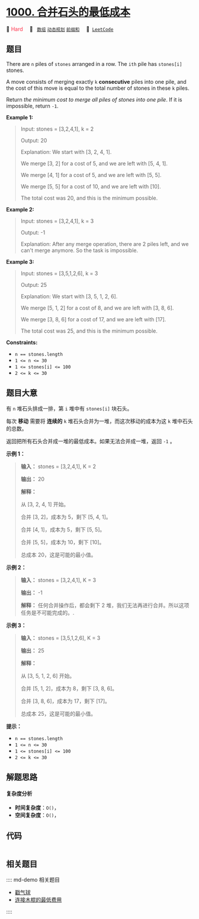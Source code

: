 # [1000. 合并石头的最低成本](https://leetcode.com/problems/minimum-cost-to-merge-stones)

🔴 <font color=#ff334b>Hard</font>&emsp; 🔖&ensp; [`数组`](/leetcode/outline/tag/array.md) [`动态规划`](/leetcode/outline/tag/dynamic-programming.md) [`前缀和`](/leetcode/outline/tag/prefix-sum.md)&emsp; 🔗&ensp;[`LeetCode`](https://leetcode.com/problems/minimum-cost-to-merge-stones)


## 题目

There are `n` piles of `stones` arranged in a row. The `ith` pile has
`stones[i]` stones.

A move consists of merging exactly `k` **consecutive** piles into one pile,
and the cost of this move is equal to the total number of stones in these `k`
piles.

Return _the minimum cost to merge all piles of stones into one pile_. If it is
impossible, return `-1`.



**Example 1:**

> Input: stones = [3,2,4,1], k = 2
> 
> Output: 20
> 
> Explanation: We start with [3, 2, 4, 1].
> 
> We merge [3, 2] for a cost of 5, and we are left with [5, 4, 1].
> 
> We merge [4, 1] for a cost of 5, and we are left with [5, 5].
> 
> We merge [5, 5] for a cost of 10, and we are left with [10].
> 
> The total cost was 20, and this is the minimum possible.

**Example 2:**

> Input: stones = [3,2,4,1], k = 3
> 
> Output: -1
> 
> Explanation: After any merge operation, there are 2 piles left, and we can't merge anymore.  So the task is impossible.

**Example 3:**

> Input: stones = [3,5,1,2,6], k = 3
> 
> Output: 25
> 
> Explanation: We start with [3, 5, 1, 2, 6].
> 
> We merge [5, 1, 2] for a cost of 8, and we are left with [3, 8, 6].
> 
> We merge [3, 8, 6] for a cost of 17, and we are left with [17].
> 
> The total cost was 25, and this is the minimum possible.

**Constraints:**

  * `n == stones.length`
  * `1 <= n <= 30`
  * `1 <= stones[i] <= 100`
  * `2 <= k <= 30`


## 题目大意

有 `n` 堆石头排成一排，第 `i` 堆中有 `stones[i]` 块石头。

每次 **移动** 需要将 **连续的** `k` 堆石头合并为一堆，而这次移动的成本为这 `k` 堆中石头的总数。

返回把所有石头合并成一堆的最低成本。如果无法合并成一堆，返回 `-1` 。



**示例 1：**

> 
> 
> 
> 
> 
> **输入：** stones = [3,2,4,1], K = 2
> 
> **输出：** 20
> 
> **解释：**
> 
> 从 [3, 2, 4, 1] 开始。
> 
> 合并 [3, 2]，成本为 5，剩下 [5, 4, 1]。
> 
> 合并 [4, 1]，成本为 5，剩下 [5, 5]。
> 
> 合并 [5, 5]，成本为 10，剩下 [10]。
> 
> 总成本 20，这是可能的最小值。
> 
> 

**示例 2：**

> 
> 
> 
> 
> 
> **输入：** stones = [3,2,4,1], K = 3
> 
> **输出：** -1
> 
> **解释：** 任何合并操作后，都会剩下 2 堆，我们无法再进行合并。所以这项任务是不可能完成的。.
> 
> 

**示例 3：**

> 
> 
> 
> 
> 
> **输入：** stones = [3,5,1,2,6], K = 3
> 
> **输出：** 25
> 
> **解释：**
> 
> 从 [3, 5, 1, 2, 6] 开始。
> 
> 合并 [5, 1, 2]，成本为 8，剩下 [3, 8, 6]。
> 
> 合并 [3, 8, 6]，成本为 17，剩下 [17]。
> 
> 总成本 25，这是可能的最小值。
> 
> 



**提示：**

  * `n == stones.length`
  * `1 <= n <= 30`
  * `1 <= stones[i] <= 100`
  * `2 <= k <= 30`


## 解题思路

#### 复杂度分析

- **时间复杂度**：`O()`，
- **空间复杂度**：`O()`，

## 代码

```javascript

```

## 相关题目

:::: md-demo 相关题目
- [戳气球](https://leetcode.com/problems/burst-balloons)
- [连接木棍的最低费用](https://leetcode.com/problems/minimum-cost-to-connect-sticks)

::::
